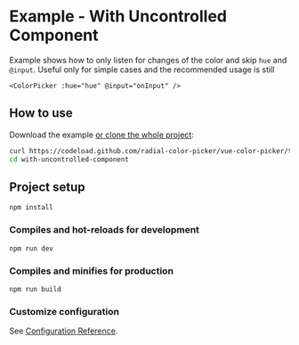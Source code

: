 # Example - With Uncontrolled Component

Example shows how to only listen for changes of the color and skip `hue` and `@input`. Useful only for simple cases and the recommended usage is still

```vue
<ColorPicker :hue="hue" @input="onInput" />
```

## How to use

Download the example [or clone the whole project](https://github.com/radial-color-picker/vue-color-picker.git):

```bash
curl https://codeload.github.com/radial-color-picker/vue-color-picker/tar.gz/main | tar -xz --strip=2 vue-color-picker-main/examples/with-uncontrolled-component
cd with-uncontrolled-component
```

## Project setup

```
npm install
```

### Compiles and hot-reloads for development

```
npm run dev
```

### Compiles and minifies for production

```
npm run build
```

### Customize configuration

See [Configuration Reference](https://vitejs.dev/guide/).
